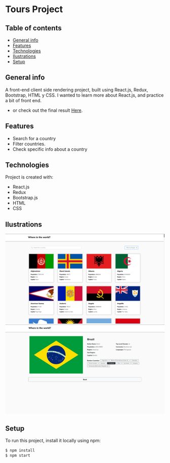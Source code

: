 # Tours Project

## Table of contents
* [General info](#general-info)
* [Features](#features)
* [Technologies](#technologies)
* [Ilustrations](#ilustrations)
* [Setup](#setup)

## General info
A front-end client side rendering project, built using React.js, Redux, Bootstrap, HTML y CSS. 
I wanted to learn more about React.js, and practice a bit of front end. 
* or check out the final result [Here](https://flags-api-react-redux.vercel.app/).

## Features
* Search for a country
* Filter countries.
* Check specific info about a country 
	
## Technologies
Project is created with:
* React.js
* Redux
* Bootstrap.js
* HTML
* CSS

## Ilustrations
![](public/Screenshot1.png)
![](public/Screenshot2.png)
	
## Setup
To run this project, install it locally using npm:

```
$ npm install
$ npm start
```


